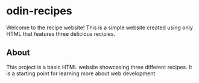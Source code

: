 # odin-recipes

Welcome to the recipe website! This is a simple website created using only HTML that features three delicious recipies.

## About

This project is a basic HTML website showcasing three different recipes. It is a starting point for learning more about web development